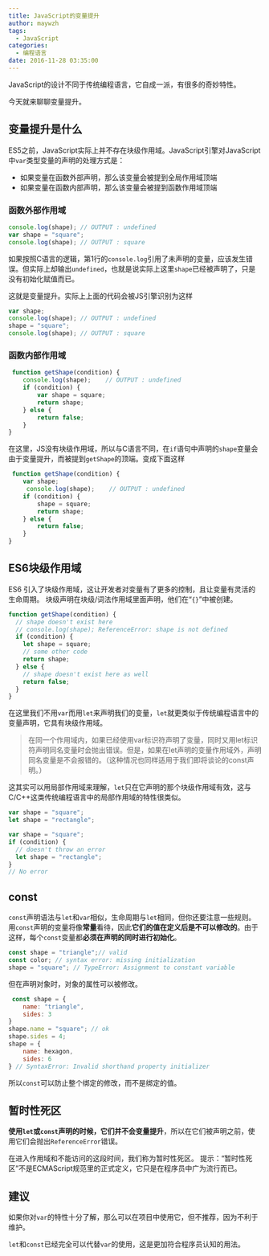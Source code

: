 ```yaml
---
title: JavaScript的变量提升
author: maywzh
tags:
  - JavaScript 
categories:
  - 编程语言
date: 2016-11-28 03:35:00
---
```

JavaScript的设计不同于传统编程语言，它自成一派，有很多的奇妙特性。

今天就来聊聊变量提升。

## 变量提升是什么

ES5之前，JavaScript实际上并不存在块级作用域。JavaScript引擎对JavaScript中`var`类型变量的声明的处理方式是：

- 如果变量在函数外部声明，那么该变量会被提到全局作用域顶端
- 如果变量在函数内部声明，那么该变量会被提到函数作用域顶端
<!--more-->

### 函数外部作用域

```javascript
console.log(shape); // OUTPUT : undefined
var shape = "square";
console.log(shape); // OUTPUT : square
```

如果按照C语言的逻辑，第1行的`console.log`引用了未声明的变量，应该发生错误。但实际上却输出`undefined`，也就是说实际上这里`shape`已经被声明了，只是没有初始化赋值而已。

这就是变量提升。实际上上面的代码会被JS引擎识别为这样

```javascript
var shape;
console.log(shape); // OUTPUT : undefined
shape = "square";
console.log(shape); // OUTPUT : square
```



### 函数内部作用域

```javascript
 function getShape(condition) {
    console.log(shape);    // OUTPUT : undefined
    if (condition) {
        var shape = square;
        return shape;
    } else {
        return false;
    }
}
```

在这里，JS没有块级作用域，所以与C语言不同，在`if`语句中声明的`shape`变量会由于变量提升，而被提到`getShape`的顶端。变成下面这样

```javascript
 function getShape(condition) {
    var shape;
     console.log(shape);    // OUTPUT : undefined
    if (condition) {
        shape = square;
        return shape;
    } else {
        return false;
    }
}
```

## ES6块级作用域

ES6 引入了块级作用域，这让开发者对变量有了更多的控制，且让变量有灵活的生命周期。
块级声明在块级/词法作用域里面声明，他们在“`{}`”中被创建。

```javascript
function getShape(condition) {
  // shape doesn't exist here
  // console.log(shape); ReferenceError: shape is not defined
  if (condition) {
    let shape = square;
    // some other code
    return shape;
  } else {
    // shape doesn't exist here as well
    return false;
  }
}
```

在这里我们不用`var`而用`let`来声明我们的变量，`let`就更类似于传统编程语言中的变量声明，它具有块级作用域。

> 在同一个作用域内，如果已经使用var标识符声明了变量，同时又用let标识符声明同名变量时会抛出错误。但是，如果在let声明的变量作用域外，声明同名变量是不会报错的。（这种情况也同样适用于我们即将谈论的const声明。）

这其实可以用局部作用域来理解，`let`只在它声明的那个块级作用域有效，这与C/C++这类传统编程语言中的局部作用域的特性很类似。

```javascript
var shape = "square";
let shape = "rectangle";
```

```javascript
var shape = "square";
if (condition) {
  // doesn't throw an error
  let shape = "rectangle"; 
}
// No error
```

## const

`const`声明语法与`let`和`var`相似，生命周期与`let`相同，但你还要注意一些规则。
用`const`声明的变量将像**常量**看待，因此**它们的值在定义后是不可以修改的**。由于这样，每个`const`变量都**必须在声明的同时进行初始化**。

```javascript
const shape = "triangle";// valid 
const color; // syntax error: missing initialization
shape = "square"; // TypeError: Assignment to constant variable
```

但在声明对象时，对象的属性可以被修改。

```javascript
 const shape = {
    name: "triangle",
    sides: 3
}
shape.name = "square"; // ok 
shape.sides = 4;
shape = {
    name: hexagon,
    sides: 6
} // SyntaxError: Invalid shorthand property initializer
```

所以`const`可以防止整个绑定的修改，而不是绑定的值。



## 暂时性死区

**使用`let`或`const`声明的时候，它们并不会变量提升**，所以在它们被声明之前，使用它们会抛出`ReferenceError`错误。

在进入作用域和不能访问的这段时间，我们称为暂时性死区。
提示：“暂时性死区”不是ECMAScript规范里的正式定义，它只是在程序员中广为流行而已。



## 建议

如果你对`var`的特性十分了解，那么可以在项目中使用它，但不推荐，因为不利于维护。

`let`和`const`已经完全可以代替`var`的使用，这是更加符合程序员认知的用法。